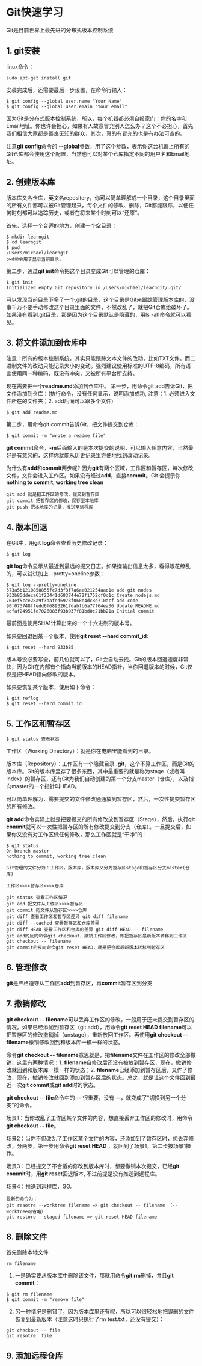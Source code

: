 # Git快速学习
Git是目前世界上最先进的分布式版本控制系统

## 1. git安装
linux命令： 
```
sudo apt-get install git
```
安装完成后，还需要最后一步设置，在命令行输入：
```
$ git config --global user.name "Your Name"
$ git config --global user.emain "Your email"
```
因为Git是分布式版本控制系统，所以，每个机器都必须自报家门：你的名字和Email地址。你也许会担心，如果有人故意冒充别人怎么办？这个不必担心，首先我们相信大家都是善良无知的群众，其次，真的有冒充的也是有办法可查的。

注意**git config**命令的 **--global**参数，用了这个参数，表示你这台机器上所有的Git仓库都会使用这个配置，当然也可以对某个仓库指定不同的用户名和Email地址。

## 2. 创建版本库
版本库又名仓库，英文名repository，你可以简单理解成一个目录，这个目录里面的所有文件都可以被Git管理起来，每个文件的修改、删除，Git都能跟踪，以便任何时刻都可以追踪历史，或者在将来某个时刻可以“还原”。

首先，选择一个合适的地方，创建一个空目录：
```
$ mkdir learngit
$ cd learngit
$ pwd
/Users/michael/learngit
pwd命令用于显示当前目录。
```

第二步，通过**git init**命令把这个目录变成Git可以管理的仓库：
```
$ git init
Initialized empty Git repository in /Users/michael/learngit/.git/
```

可以发现当前目录下多了一个.git的目录，这个目录是Git来跟踪管理版本库的，没事千万不要手动修改这个目录里面的文件，不然改乱了，就把Git仓库给破坏了。如果没有看到.git目录，那是因为这个目录默认是隐藏的，用ls -ah命令就可以看见。

## 3. 将文件添加到仓库中
注意：所有的版本控制系统，其实只能跟踪文本文件的改动，比如TXT文件。而二进制文件的改动只能记录大小的变动。强烈建议使用标准的UTF-8编码，所有语言使用同一种编码，既没有冲突，又被所有平台所支持。

现在需要把一个**readme.md**添加到仓库中。
第一步，用命令git add告诉Git，把文件添加到仓库：(执行命令，没有任何显示，说明添加成功, 注意：1. 必须进入文件所在的文件夹；2. add后面可以跟多个文件)
```
$ git add readme.md
```
第二步，用命令git commit告诉Git，把文件提交到仓库：
```
$ git commit -m "wrote a readme file"
```
**git commit**命令，**-m**后面输入的是本次提交的说明，可以输入任意内容，当然最好是有意义的，这样你就能从历史记录里方便地找到改动记录。

为什么有**add**和**commit**两步呢? 因为**git**有两个区域，工作区和暂存区，每次修改文件，文件会进入工作区。如果没有经过**add**，直接**commit**。Git 会提示你：**nothing to commit, working tree clean**
```
git add 就是把工作区的修改，提交到暂存区
git commit 把暂存区的修改，保存至本地库
git push 把本地库的记录，推送至远程库
```

## 4. 版本回退
在Git中，用**git log**命令查看历史修改记录：
```
$ git log
```
**git log**命令显示从最近到最远的提交日志。如果嫌输出信息太多，看得眼花缭乱的，可以试试加上--pretty=oneline参数：
```
$ git log --pretty=oneline
573a5b1210858855fc7d3f3f7a6ae021254aac1e add git nodes
933b85ddeca61f23441d683744e72f1752cf0c1c Create nodejs.md
763ef5cce28a9f3aafed6973f068e4dc8e710acf add code
90f073748ffedd6f68932617dabfb6a77f64ea36 Update README.md
adfaf24951fe7026083f93b937f81bd0c21bb21a Initial commit
```
最前面是使用SHA1计算出来的一个十六进制的版本号。

如果要回退回某一个版本，使用**git reset --hard commit_id**: 
```
$ git reset --hard 933b85
```
版本号没必要写全，前几位就可以了，Git会自动去找。Git的版本回退速度非常快，因为Git在内部有个指向当前版本的HEAD指针，当你回退版本的时候，Git仅仅是把HEAD指向修改的版本。

如果要恢复某个版本，使用如下命令：
```
$ git reflog
$ git reset --hard commit_id
```

## 5. 工作区和暂存区
```
$ git status 查看状态
```
工作区（Working Directory）：就是你在电脑里能看到的目录。

版本库（Repository）：工作区有一个隐藏目录 **.git**，这个不算工作区，而是Git的版本库。Git的版本库里存了很多东西，其中最重要的就是称为stage（或者叫index）的暂存区，还有Git为我们自动创建的第一个分支master（仓库），以及指向master的一个指针叫HEAD。

可以简单理解为，需要提交的文件修改通通放到暂存区，然后，一次性提交暂存区的所有修改。

**git add**命令实际上就是把要提交的所有修改放到暂存区（Stage），然后，执行**git commit**就可以一次性把暂存区的所有修改提交到分支（仓库）。一旦提交后，如果你又没有对工作区做任何修改，那么工作区就是“干净”的：

```
$ git status
On branch master
nothing to commit, working tree clean
```

```
Git管理的文件分为：工作区，版本库，版本库又分为暂存区stage和暂存区分支master(仓库)

工作区>>>>暂存区>>>>仓库

git status 查看工作区情况
git add 把文件从工作区>>>>暂存区
git commit 把文件从暂存区>>>>仓库
git diff 查看工作区和暂存区差异 git diff filename
git diff --cached 查看暂存区和仓库差异
git diff HEAD 查看工作区和仓库的差异 git diff HEAD -- filename
git add的反向命令git checkout，撤销工作区修改，即把暂存区最新版本转移到工作区 git checkout -- filename
git commit的反向命令git reset HEAD，就是把仓库最新版本转移到暂存区
```

## 6. 管理修改
**git**是严格遵守从工作区**add**到暂存区，再**commit**暂存区到分支

## 7. 撤销修改
**git checkout -- filename**可以丢弃工作区的修改，一般用于还未提交到暂存区的情况。如果已经添加到暂存区（git add），用命令**git reset HEAD filename**可以把暂存区的修改撤销掉（unstage），重新放回工作区。再使用**git checkout -- filename**撤销修改回到和版本库一模一样的状态。

命令**git checkout -- filename**意思就是，把**filename**文件在工作区的修改全部撤销，这里有两种情况：1. **filename**自修改后还没有被放到暂存区，现在，撤销修改就回到和版本库一模一样的状态；2. **filename**已经添加到暂存区后，又作了修改，现在，撤销修改就回到添加到暂存区后的状态。总之，就是让这个文件回到最近一次**git commit**或**git add**时的状态。

**git checkout -- file**命令中的 **--** 很重要，没有 **--**，就变成了“切换到另一个分支”的命令。

场景1：当你改乱了工作区某个文件的内容，想直接丢弃工作区的修改时，用命令**git checkout -- file**。

场景2：当你不但改乱了工作区某个文件的内容，还添加到了暂存区时，想丢弃修改，分两步，第一步用命令**git reset HEAD <file>**，就回到了场景1，第二步按场景1操作。

场景3：已经提交了不合适的修改到版本库时，想要撤销本次提交，已经**git commit**时，用**git reset**回退版本, 不过前提是没有推送到远程库。

场景4：推送到远程库，GG。

```
最新的命令为：
git resotre --worktree filename => git checkout -- filename （--worktree可省略）
git restore --staged filename => git reset HEAD filename
```

## 8. 删除文件
首先删除本地文件
```
rm filename
```
1. 一是确实要从版本库中删除该文件，那就用命令**git rm**删掉，并且**git commit**：
```
$ git rm filename
$ git commit -m "remove file"
```

2. 另一种情况是删错了，因为版本库里还有呢，所以可以很轻松地把误删的文件恢复到最新版本（注意这时只执行了rm test.txt，还没有提交）：
```
git checkout -- file
git resotre  file
```

## 9. 添加远程仓库



